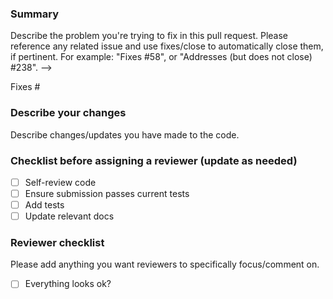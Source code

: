 ### Summary

Describe the problem you're trying to fix in this pull request.
Please reference any related issue and use fixes/close to automatically close them, if pertinent. For example: "Fixes #58", or "Addresses (but does not close) #238". -->

Fixes #<NUM>

### Describe your changes

Describe changes/updates you have made to the code.

### Checklist before assigning a reviewer (update as needed)

- [ ] Self-review code
- [ ] Ensure submission passes current tests
- [ ] Add tests
- [ ] Update relevant docs

### Reviewer checklist

Please add anything you want reviewers to specifically focus/comment on.

- [ ] Everything looks ok?
